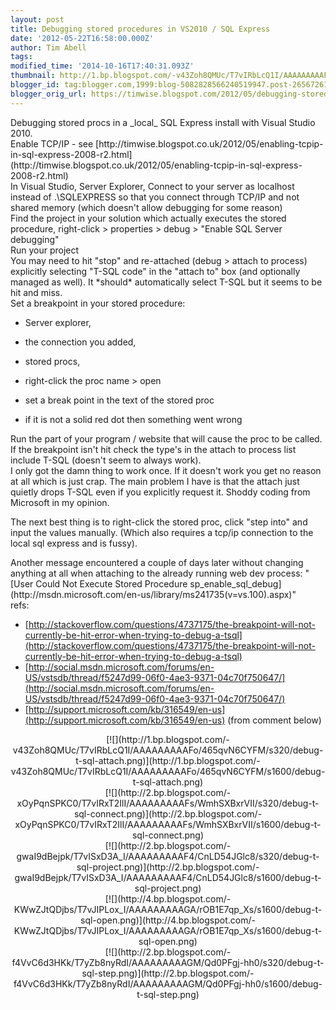 ```yaml
---
layout: post
title: Debugging stored procedures in VS2010 / SQL Express
date: '2012-05-22T16:58:00.000Z'
author: Tim Abell
tags: 
modified_time: '2014-10-16T17:40:31.093Z'
thumbnail: http://1.bp.blogspot.com/-v43Zoh8QMUc/T7vIRbLcQ1I/AAAAAAAAAFo/465qvN6CYFM/s72-c/debug-t-sql-attach.png
blogger_id: tag:blogger.com,1999:blog-5082828566240519947.post-2656726104783111677
blogger_orig_url: https://timwise.blogspot.com/2012/05/debugging-stored-procedures-in-vs2010.html
---
```


  

<div>Debugging stored procs in a _local_ SQL Express install with Visual Studio 2010.</div>

<div>Enable TCP/IP - see [http://timwise.blogspot.co.uk/2012/05/enabling-tcpip-in-sql-express-2008-r2.html](http://timwise.blogspot.co.uk/2012/05/enabling-tcpip-in-sql-express-2008-r2.html)</div>

<div>In Visual Studio, Server Explorer, Connect to your server as localhost instead of .\SQLEXPRESS so that you connect through TCP/IP and not shared memory (which doesn't allow debugging for some reason)</div>

<div>Find the project in your solution which actually executes the stored procedure, right-click > properties > debug > "Enable SQL Server debugging"</div>

<div>Run your project</div>

<div>You may need to hit "stop" and re-attached (debug > attach to process) explicitly selecting "T-SQL code" in the "attach to" box (and optionally managed as well). It *should* automatically select T-SQL but it seems to be hit and miss.</div>

<div>Set a breakpoint in your stored procedure:</div>

<div>

*   Server explorer, 
*   the connection you added,
*   stored procs,
*   right-click the proc name > open
*   set a break point in the text of the stored proc

*   if it is not a solid red dot then something went wrong

<div>Run the part of your program / website that will cause the proc to be called.</div>

</div>

<div>If the breakpoint isn't hit check the type's in the attach to process list include T-SQL (doesn't seem to always work).</div>

<div>I only got the damn thing to work once. If it doesn't work you get no reason at all which is just crap. The main problem I have is that the attach just quietly drops T-SQL even if you explicitly request it. Shoddy coding from Microsoft in my opinion.  

The next best thing is to right-click the stored proc, click "step into" and input the values manually. (Which also requires a tcp/ip connection to the local sql express and is fussy).</div>

<div>  
Another message encountered a couple of days later without changing anything at all when attaching to the already running web dev process: "[<span id="goog_211408035"></span>User Could Not Execute Stored Procedure sp_enable_sql_debug<span id="goog_211408036"></span>](http://msdn.microsoft.com/en-us/library/ms241735(v=vs.100).aspx)"  

</div>

<div>refs:  

*   [http://stackoverflow.com/questions/4737175/the-breakpoint-will-not-currently-be-hit-error-when-trying-to-debug-a-tsql](http://stackoverflow.com/questions/4737175/the-breakpoint-will-not-currently-be-hit-error-when-trying-to-debug-a-tsql)
*   [http://social.msdn.microsoft.com/forums/en-US/vstsdb/thread/f5247d99-06f0-4ae3-9371-04c70f750647/](http://social.msdn.microsoft.com/forums/en-US/vstsdb/thread/f5247d99-06f0-4ae3-9371-04c70f750647/)
*   [http://support.microsoft.com/kb/316549/en-us](http://support.microsoft.com/kb/316549/en-us) (from comment below)

</div>

<div>

<div class="separator" style="clear: both; text-align: center;">[![](http://1.bp.blogspot.com/-v43Zoh8QMUc/T7vIRbLcQ1I/AAAAAAAAAFo/465qvN6CYFM/s320/debug-t-sql-attach.png)](http://1.bp.blogspot.com/-v43Zoh8QMUc/T7vIRbLcQ1I/AAAAAAAAAFo/465qvN6CYFM/s1600/debug-t-sql-attach.png)</div>

<div class="separator" style="clear: both; text-align: center;">[![](http://2.bp.blogspot.com/-xOyPqnSPKC0/T7vIRxT2IlI/AAAAAAAAAFs/WmhSXBxrVII/s320/debug-t-sql-connect.png)](http://2.bp.blogspot.com/-xOyPqnSPKC0/T7vIRxT2IlI/AAAAAAAAAFs/WmhSXBxrVII/s1600/debug-t-sql-connect.png)</div>

<div class="separator" style="clear: both; text-align: center;">[![](http://2.bp.blogspot.com/-gwaI9dBejpk/T7vISxD3A_I/AAAAAAAAAF4/CnLD54JGlc8/s320/debug-t-sql-project.png)](http://2.bp.blogspot.com/-gwaI9dBejpk/T7vISxD3A_I/AAAAAAAAAF4/CnLD54JGlc8/s1600/debug-t-sql-project.png)</div>

<div class="separator" style="clear: both; text-align: center;">[![](http://4.bp.blogspot.com/-KWwZJtQDjbs/T7vJIPLox_I/AAAAAAAAAGA/rOB1E7qp_Xs/s1600/debug-t-sql-open.png)](http://4.bp.blogspot.com/-KWwZJtQDjbs/T7vJIPLox_I/AAAAAAAAAGA/rOB1E7qp_Xs/s1600/debug-t-sql-open.png)</div>

<div class="separator" style="clear: both; text-align: center;">[![](http://2.bp.blogspot.com/-f4VvC6d3HKk/T7yZb8nyRdI/AAAAAAAAAGM/Qd0PFgj-hh0/s320/debug-t-sql-step.png)](http://2.bp.blogspot.com/-f4VvC6d3HKk/T7yZb8nyRdI/AAAAAAAAAGM/Qd0PFgj-hh0/s1600/debug-t-sql-step.png)</div>

</div>
